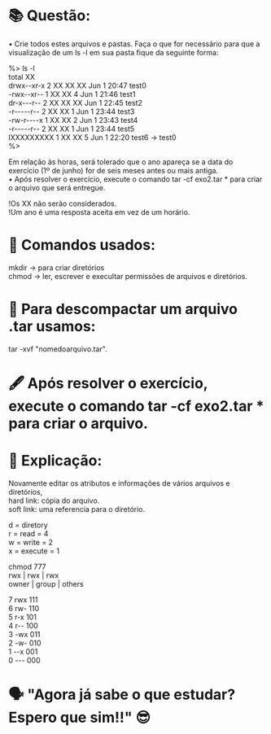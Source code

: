 # 📚 Questão:

• Crie todos estes arquivos e pastas. Faça o que for necessário para que a visualização
de um ls -l em sua pasta fique da seguinte forma:

%> ls -l <br>
total XX <br>
drwx--xr-x 2 XX XX XX Jun 1 20:47 test0 <br>
-rwx--xr-- 1 XX XX 4 Jun 1 21:46 test1 <br>
dr-x---r-- 2 XX XX XX Jun 1 22:45 test2 <br>
-r-----r-- 2 XX XX 1 Jun 1 23:44 test3 <br>
-rw-r----x 1 XX XX 2 Jun 1 23:43 test4 <br>
-r-----r-- 2 XX XX 1 Jun 1 23:44 test5 <br>
lXXXXXXXXX 1 XX XX 5 Jun 1 22:20 test6 -> test0 <br>
%> <br>

Em relação às horas, será tolerado que o ano apareça se a data do exercício (1º de junho) for de seis meses antes ou mais antiga. <br>
• Após resolver o exercício, execute o comando tar -cf exo2.tar * para criar o arquivo que será entregue. <br>

!Os XX não serão considerados. <br>
!Um ano é uma resposta aceita em vez de um horário. <br>

# 🖖 Comandos usados:
mkdir -> para criar diretórios <br>
chmod -> ler, escrever e execultar permissões de arquivos e diretórios. <br>

# 🔰 Para descompactar um arquivo .tar usamos:

tar -xvf "nomedoarquivo.tar". <br>

# 🖋️ Após resolver o exercício, execute o comando tar -cf exo2.tar * para criar o arquivo.

# 📝 Explicação: 
Novamente editar os atributos e informações de vários arquivos e diretórios, <br>
hard link: cópia do arquivo. <br>
soft link: uma referencia para o diretório. <br>

d = diretory <br>
r = read = 4 <br>
w = write = 2 <br>
x = execute = 1 <br>

chmod 777 <br>
rwx | rwx | rwx <br>
owner | group | others <br>

7 rwx 111 <br>
6 rw- 110 <br>
5 r-x 101 <br>
4 r-- 100 <br>
3 -wx 011 <br>
2 -w- 010 <br>
1 --x 001 <br>
0 --- 000 <br>

# 🗣️ "Agora já sabe o que estudar? Espero que sim!!" 😎
